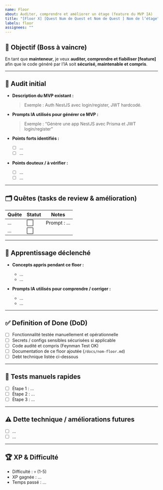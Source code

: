 ```yaml
---
name: Floor
about: Auditer, comprendre et améliorer un étage (feature du MVP IA)
title: "[Floor X] [Quest Num de Quest et Nom de Quest ] Nom de l’étage"
labels: floor
assignees: ""
---
```


## 🎯 Objectif (Boss à vaincre)

En tant que **mainteneur**, je veux **auditer, comprendre et fiabiliser [feature]** afin que le code généré par l’IA soit **sécurisé, maintenable et compris**.

---

## 🧭 Audit initial

- **Description du MVP existant :**

  > Exemple : Auth NestJS avec login/register, JWT hardcodé.

- **Prompts IA utilisés pour générer ce MVP :**

  > Exemple : “Génère une app NestJS avec Prisma et JWT login/register”

- **Points forts identifiés :**

  - [ ] ...
  - [ ] ...

- **Points douteux / à vérifier :**
  - [ ] ...
  - [ ] ...

---

## 🗂️ Quêtes (tasks de review & amélioration)

| Quête | Statut | Notes        |
| ----- | ------ | ------------ |
| ...   | ⬜     | Prompt : ... |
| ...   | ⬜     |              |

---

## 🧠 Apprentissage déclenché

- **Concepts appris pendant ce floor :**

  - ...
  - ...

- **Prompts IA utilisés pour comprendre / corriger :**
  - ...
  - ...

---

## ✅ Definition of Done (DoD)

- [ ] Fonctionnalité testée manuellement et opérationnelle
- [ ] Secrets / configs sensibles sécurisées si applicable
- [ ] Code audité et compris (Feynman Test OK)
- [ ] Documentation de ce floor ajoutée (`/docs/nom-floor.md`)
- [ ] Debt technique listée ci-dessous

---

## 🧪 Tests manuels rapides

- [ ] Étape 1 : ...
- [ ] Étape 2 : ...
- [ ] Étape 3 : ...

---

## ⚠️ Dette technique / améliorations futures

- [ ] ...
- [ ] ...

---

## 🏆 XP & Difficulté

- Difficulté : 💀 (1-5)
- XP gagnée : …
- Temps passé : …
